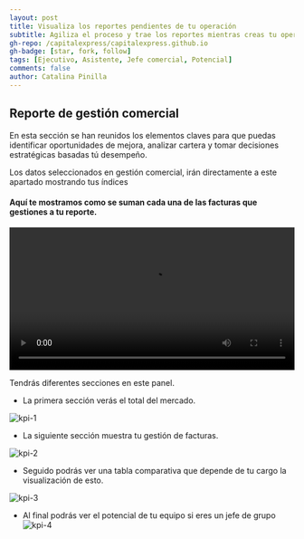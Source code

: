 ```yaml
---
layout: post
title: Visualiza los reportes pendientes de tu operación
subtitle: Agiliza el proceso y trae los reportes mientras creas tu operación
gh-repo: /capitalexpress/capitalexpress.github.io
gh-badge: [star, fork, follow]
tags: [Ejecutivo, Asistente, Jefe comercial, Potencial]
comments: false
author: Catalina Pinilla
---
```


## Reporte de gestión comercial

En esta sección se han reunidos los elementos claves para que puedas identificar oportunidades de mejora, analizar cartera y tomar decisiones estratégicas basadas tú desempeño.

Los datos seleccionados en gestión comercial, irán directamente a este apartado mostrando tus índices

#### Aquí te mostramos como se suman cada una de las facturas que gestiones a tu reporte.

<video width="100%" controls>
<source src="https://cdn.capitalexpress.cl/video/reportte-gestion-comercial-05-06-2025.mp4" type="video/mp4">
Tu navegador no soporta el elemento de video.
</video>

Tendrás diferentes secciones en este panel.

- La primera sección verás el total del mercado.

![kpi-1](https://cdn.capitalexpress.cl/img/kpi-1.jpg)

- La siguiente sección muestra tu gestión de facturas.

![kpi-2](https://cdn.capitalexpress.cl/img/kpi-2-.jpg)

- Seguido podrás ver una tabla comparativa que depende de tu cargo la visualización de esto.

![kpi-3](https://cdn.capitalexpress.cl/img/kpi-3.jpg)

- Al final podrás ver el potencial de tu equipo si eres un jefe de grupo
  ![kpi-4](https://cdn.capitalexpress.cl/img/kpi-4.jpg)
